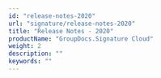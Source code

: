 ```yaml
---
id: "release-notes-2020"
url: "signature/release-notes-2020"
title: "Release Notes - 2020"
productName: "GroupDocs.Signature Cloud"
weight: 2
description: ""
keywords: ""
---
```


